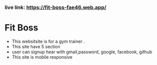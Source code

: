 ### live link: https://fit-boss-fae46.web.app/

# Fit Boss
* This websitsite is for a gym trainer .
* This site have 5 section
* user can signup hear with gmail,password, google, facebook, github
* This site is mobile responsive 
